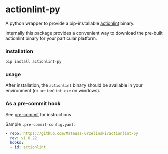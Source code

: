 # actionlint-py

A python wrapper to provide a pip-installable [actionlint] binary.

Internally this package provides a convenient way to download the pre-built
actionlint binary for your particular platform.

### installation

```bash
pip install actionlint-py
```

### usage

After installation, the `actionlint` binary should be available in your
environment (or `actionlint.exe` on windows).

### As a pre-commit hook

See [pre-commit] for instructions

Sample `.pre-commit-config.yaml`:

```yaml
- repo: https://github.com/Mateusz-Grzelinski/actionlint-py
  rev: v1.6.22
  hooks:
  - id: actionlint
```

[actionlint]: https://github.com/rhysd/actionlint
[pre-commit]: https://pre-commit.com
